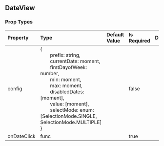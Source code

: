 ## DateView 



### Prop Types
Property | Type | Default Value | Is Required | Description
:--- | :--- | :--- | :--- | :---
config|{<br>&emsp;&emsp;prefix: string,<br>&emsp;&emsp;currentDate: moment,<br>&emsp;&emsp;firstDayofWeek: number,<br>&emsp;&emsp;min: moment,<br>&emsp;&emsp;max: moment,<br>&emsp;&emsp;disabledDates: [moment],<br>&emsp;&emsp;value: [moment],<br>&emsp;&emsp;selectMode: enum:<br>[SelectionMode.SINGLE, SelectionMode.MULTIPLE]<br>}|&ensp;|false|&ensp;
onDateClick|func|&ensp;|true|&ensp;